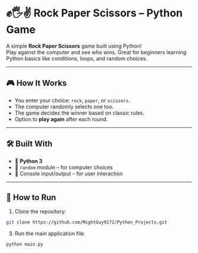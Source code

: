 # ✊🖐✌ Rock Paper Scissors – Python Game

A simple **Rock Paper Scissors** game built using Python!  
Play against the computer and see who wins. Great for beginners learning Python basics like conditions, loops, and random choices.

---

## 🎮 How It Works

- You enter your choice: `rock`, `paper`, or `scissors`.
- The computer randomly selects one too.
- The game decides the winner based on classic rules.
- Option to **play again** after each round.

---

## 🛠️ Built With

- 🐍 **Python 3**
- 🎲 `random` module – for computer choices
- 💬 Console input/output – for user interaction

---

## 🚀 How to Run

1. Clone the repository:

```bash
git clone https://github.com/MightGuy9172/Python_Projects.git
```

3. Run the main application file:

```sh
python main.py
```

